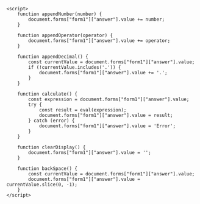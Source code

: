 

    <script>
        function appendNumber(number) {
            document.forms["form1"]["answer"].value += number;
        }

        function appendOperator(operator) {
            document.forms["form1"]["answer"].value += operator;
        }

        function appendDecimal() {
            const currentValue = document.forms["form1"]["answer"].value;
            if (!currentValue.includes('.')) {
                document.forms["form1"]["answer"].value += '.';
            }
        }

        function calculate() {
            const expression = document.forms["form1"]["answer"].value;
            try {
                const result = eval(expression);
                document.forms["form1"]["answer"].value = result;
            } catch (error) {
                document.forms["form1"]["answer"].value = 'Error';
            }
        }

        function clearDisplay() {
            document.forms["form1"]["answer"].value = '';
        }

        function backSpace() {
            const currentValue = document.forms["form1"]["answer"].value;
            document.forms["form1"]["answer"].value = currentValue.slice(0, -1);
        }
    </script>
</body>
</html>
